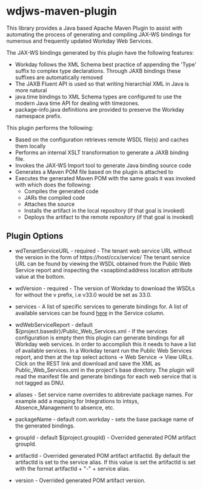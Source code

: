 # wdjws-maven-plugin
This library provides a Java based Apache Maven Plugin to assist with automating the process of generating and compiling JAX-WS bindings for numerous and frequently updated Workday Web Services.

The JAX-WS bindings generated by this plugin have the following features:

* Workday follows the XML Schema best practice of appending the 'Type' suffix to complex type declarations. Through JAXB bindings these suffixes are automatically removed
* The JAXB Fluent API is used so that writing hierarchial XML in Java is more natural
* java.time bindings to XML Schema types are configured to use the modern Java time API for dealing with timezones.
* package-info.java definitions are provided to preserve the Workday namespace prefix. 


This plugin performs the following:

* Based on the configuration retrieves remote WSDL file(s) and caches them locally
* Performs an internal XSLT transformation to generate a JAXB binding file.
* Invokes the JAX-WS Import tool to generate Java binding source code
* Generates a Maven POM file based on the plugin is attached to
* Executes the generated Maven POM with the same goals it was invoked with which does the following:
  * Compiles the generated code
  * JARs the compiled code
  * Attaches the source
  * Installs the artifact in the local repository (if that goal is invoked) 
  * Deploys the artifact to the remote repository (if that goal is invoked)


## Plugin Options

	
* wdTenantServiceURL - required - The tenant web service URL without the version in the form of https://host/ccx/service/<tenant> The tenant service URL can be found by viewing the WSDL obtained from the Public Web Service report and inspecting the <soapbind:address location attribute value at the bottom.

* wdVersion - required - The version of Workday to download the WSDLs for without the v prefix, i.e v33.0 would be set as 33.0. 

* services - A list of specific services to generate bindings for. A list of available services can be found [here](https://community.workday.com/sites/default/files/file-hosting/productionapi/index.html) in the Service column.
	
* wdWebServiceReport - default ${project.basedir}/Public_Web_Services.xml - If the services configuration is empty then this plugin can generate bindings for all Workday web services. In order to accomplish this it needs to have a list of available services. In a Workday tenant run the Public Web Services report, and then at the top select actions -> Web Service -> View URLs. Click on the REST link and download and save the XML as Public_Web_Services.xml in the project's base directory. The plugin will read the manifest file and generate bindings for each web service that is not tagged as DNU.

* aliases - Set service name overrides to abbreviate package names. For example add a mapping for Integrations to intsys, Absence_Management to absence, etc.

* packageName - default com.workday - sets the base package name of the generated bindings. 

* groupId - default ${project.groupId} - Overrided generated POM artifact groupId.

* artifactId - Overrided generated POM artifact artifactId. By default the artifactId is set to the service alias. If this value is set the artifactId is set with the format artifactId + "-" + service alias. 

* version - Overrided generated POM artifact version.

